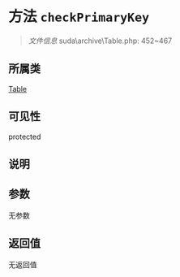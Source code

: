 # 方法 `checkPrimaryKey`

> *文件信息* suda\archive\Table.php: 452~467

## 所属类 

[Table](../Table.md)

## 可见性

 protected 

## 说明



## 参数


无参数


## 返回值

无返回值

